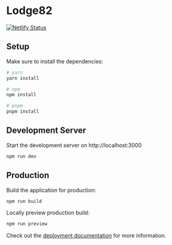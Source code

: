 # Lodge82

[![Netlify Status](https://api.netlify.com/api/v1/badges/78cf8932-5715-48d5-a849-a6d05e563a3e/deploy-status)](https://app.netlify.com/sites/lodge82/deploys)

## Setup

Make sure to install the dependencies:

```bash
# yarn
yarn install

# npm
npm install

# pnpm
pnpm install
```

## Development Server

Start the development server on http://localhost:3000

```bash
npm run dev
```

## Production

Build the application for production:

```bash
npm run build
```

Locally preview production build:

```bash
npm run preview
```

Check out the [deployment documentation](https://nuxt.com/docs/getting-started/deployment) for more information.
